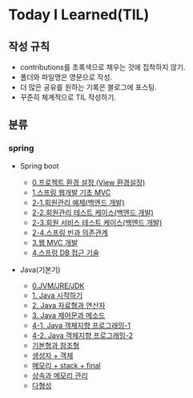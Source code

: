 # Today I Learned(TIL)

## 작성 규칙
- contributions를 초록색으로 채우는 것에 집착하지 않기.
- 폴더와 파일명은 영문으로 작성.
- 더 많은 공유를 원하는 기록은 블로그에 포스팅.
- 꾸준히 체계적으로 TIL 작성하기. 

## 분류

### spring

- Spring boot
	- [0.프로젝트 환경 설정 (View 환경설정)](https://github.com/YeongJae0114/TIL/blob/main/Spring-boot/Spring-Boot_0.md)
	- [1.스프링 웹개발 기초 MVC](https://github.com/YeongJae0114/TIL/blob/main/Spring-boot/Spring-Boot_1.md)
	- [2-1.회원관리 예제(백엔드 개발)](https://github.com/YeongJae0114/TIL/blob/main/Spring-boot/Spring-Boot_2-1.md)
	- [2-2.회원관리 테스트 케이스(백엔드 개발)](https://github.com/YeongJae0114/TIL/blob/main/Spring-boot/Spring-Boot_2-2.md)
	- [2-3.회원 서비스 테스트 케이스(백엔드 개발)](https://github.com/YeongJae0114/TIL/blob/main/Spring-boot/Spring-Boot_2-3.md)
	- [2-4.스프링 빈과 의존관계](https://github.com/YeongJae0114/TIL/blob/main/Spring-boot/Spring-Boot_2-4.md)
	- [3.웹 MVC 개발](https://github.com/YeongJae0114/TIL/blob/main/Spring-boot/Spring-Boot_3.md)
	- [4.스프링 DB 접근 기술](https://github.com/YeongJae0114/TIL/blob/main/Spring-boot/Spring-Boot_4.md)



- Java(기본기)
	- [0.JVM/JRE/JDK](https://github.com/YeongJae0114/TIL/blob/main/Java-yalco/Java_0.md)
	- [1. Java 시작하기](https://github.com/YeongJae0114/TIL/blob/main/Java-yalco/Java_1.md)
	- [2. Java 자료형과 연산자](https://github.com/YeongJae0114/TIL/blob/main/Java-yalco/Java_2.md)
	- [3. Java 제어문과 메소드](https://github.com/YeongJae0114/TIL/blob/main/Java-yalco/Java_3.md)
	- [4-1. Java 객체지향 프로그래밍-1](https://github.com/YeongJae0114/TIL/blob/main/Java-yalco/Java_4-1.md)
	- [4-2. Java 객체지향 프로그래밍-2](https://github.com/YeongJae0114/TIL/blob/main/Java-yalco/Java_4-2.md)
	- [기본형과 참조형](https://github.com/YeongJae0114/TIL/blob/main/Java-basic/Java-ref.md)
	- [생성자 + 객체](https://github.com/YeongJae0114/TIL/blob/main/Java-basic/Java-construct.md)
	- [메모리 + stack + final](https://github.com/YeongJae0114/TIL/blob/main/Java-basic/Java-memory_stack_final.md)
	- [상속과 메모리 관리](https://github.com/YeongJae0114/TIL/blob/main/Java-basic/Java-extends.md)
	- [다형성](https://github.com/YeongJae0114/TIL/blob/main/Java-basic/Java-poly.md)




